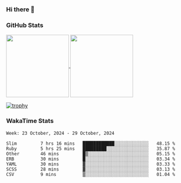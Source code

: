 ### Hi there 👋

### GitHub Stats

<a href="https://github.com/anuraghazra/github-readme-stats">
  <img align="center" height="170px" src="https://github-readme-stats.vercel.app/api/top-langs/?username=tksfjt1024&layout=compact&count_private=true&show_icons=true&show_icons=true&theme=graywhite" />
</a>
<a href="https://github.com/anuraghazra/github-readme-stats">
  <img align="center" height="170px" src="https://github-readme-stats.vercel.app/api?username=tksfjt1024&count_private=true&show_icons=true&show_icons=true&theme=graywhite" />
</a>

[![trophy](https://github-profile-trophy.vercel.app/?username=tksfjt1024)](https://github.com/ryo-ma/github-profile-trophy)

### WakaTime Stats

<!--START_SECTION:waka-->
```text
Week: 23 October, 2024 - 29 October, 2024

Slim         7 hrs 16 mins   ████████████░░░░░░░░░░░░░   48.15 % 
Ruby         5 hrs 25 mins   █████████░░░░░░░░░░░░░░░░   35.87 % 
Other        46 mins         █▒░░░░░░░░░░░░░░░░░░░░░░░   05.15 % 
ERB          30 mins         █░░░░░░░░░░░░░░░░░░░░░░░░   03.34 % 
YAML         30 mins         ▓░░░░░░░░░░░░░░░░░░░░░░░░   03.33 % 
SCSS         28 mins         ▓░░░░░░░░░░░░░░░░░░░░░░░░   03.13 % 
CSV          9 mins          ▒░░░░░░░░░░░░░░░░░░░░░░░░   01.04 % 
```
<!--END_SECTION:waka-->
